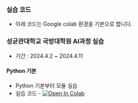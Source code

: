 
### 실습 코드
 * 아래 코드는 Google colab 환경을 기본으로 합니다.

### 성균관대학교 국방대학원 AI과정 실습
 * 기간 : 2024.4.2 ~ 2024.4.11

#### Python 기본
 * Python 기본부터 모듈 실습 
 * 실습 코드 - [![Open In Colab](https://colab.research.google.com/assets/colab-badge.svg)](https://colab.research.google.com/github/LDJWJ/CLASSCODE_2024/blob/main/202404_01_PythonBasic.ipynb)


